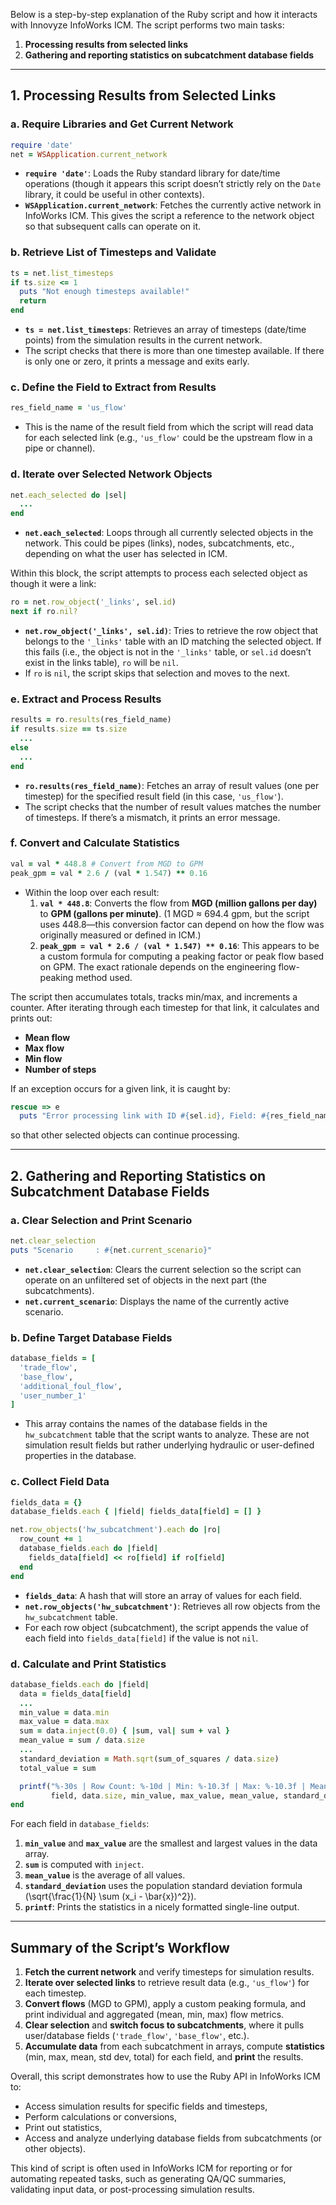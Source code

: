 Below is a step-by-step explanation of the Ruby script and how it interacts with Innovyze InfoWorks ICM. The script performs two main tasks:

1. **Processing results from selected links**  
2. **Gathering and reporting statistics on subcatchment database fields**  

---

## 1. Processing Results from Selected Links

### a. Require Libraries and Get Current Network
```ruby
require 'date'
net = WSApplication.current_network
```
- **`require 'date'`**: Loads the Ruby standard library for date/time operations (though it appears this script doesn’t strictly rely on the `Date` library, it could be useful in other contexts).  
- **`WSApplication.current_network`**: Fetches the currently active network in InfoWorks ICM. This gives the script a reference to the network object so that subsequent calls can operate on it.

### b. Retrieve List of Timesteps and Validate
```ruby
ts = net.list_timesteps
if ts.size <= 1
  puts "Not enough timesteps available!"
  return
end
```
- **`ts = net.list_timesteps`**: Retrieves an array of timesteps (date/time points) from the simulation results in the current network.
- The script checks that there is more than one timestep available. If there is only one or zero, it prints a message and exits early.

### c. Define the Field to Extract from Results
```ruby
res_field_name = 'us_flow'
```
- This is the name of the result field from which the script will read data for each selected link (e.g., `'us_flow'` could be the upstream flow in a pipe or channel).

### d. Iterate over Selected Network Objects
```ruby
net.each_selected do |sel|
  ...
end
```
- **`net.each_selected`**: Loops through all currently selected objects in the network. This could be pipes (links), nodes, subcatchments, etc., depending on what the user has selected in ICM.

Within this block, the script attempts to process each selected object as though it were a link:

```ruby
ro = net.row_object('_links', sel.id)
next if ro.nil?
```
- **`net.row_object('_links', sel.id)`**: Tries to retrieve the row object that belongs to the `'_links'` table with an ID matching the selected object. If this fails (i.e., the object is not in the `'_links'` table, or `sel.id` doesn’t exist in the links table), `ro` will be `nil`.  
- If `ro` is `nil`, the script skips that selection and moves to the next.

### e. Extract and Process Results
```ruby
results = ro.results(res_field_name)
if results.size == ts.size
  ...
else
  ...
end
```
- **`ro.results(res_field_name)`**: Fetches an array of result values (one per timestep) for the specified result field (in this case, `'us_flow'`).
- The script checks that the number of result values matches the number of timesteps. If there’s a mismatch, it prints an error message.

### f. Convert and Calculate Statistics
```ruby
val = val * 448.8 # Convert from MGD to GPM
peak_gpm = val * 2.6 / (val * 1.547) ** 0.16
```
- Within the loop over each result:
  1. **`val * 448.8`**: Converts the flow from **MGD (million gallons per day)** to **GPM (gallons per minute)**. (1 MGD ≈ 694.4 gpm, but the script uses 448.8—this conversion factor can depend on how the flow was originally measured or defined in ICM.)
  2. **`peak_gpm = val * 2.6 / (val * 1.547) ** 0.16`**: This appears to be a custom formula for computing a peaking factor or peak flow based on GPM. The exact rationale depends on the engineering flow-peaking method used.

The script then accumulates totals, tracks min/max, and increments a counter. After iterating through each timestep for that link, it calculates and prints out:
- **Mean flow**  
- **Max flow**  
- **Min flow**  
- **Number of steps**  

If an exception occurs for a given link, it is caught by:
```ruby
rescue => e
  puts "Error processing link with ID #{sel.id}, Field: #{res_field_name}. Error: #{e.message}"
```
so that other selected objects can continue processing.

---

## 2. Gathering and Reporting Statistics on Subcatchment Database Fields

### a. Clear Selection and Print Scenario
```ruby
net.clear_selection
puts "Scenario     : #{net.current_scenario}"
```
- **`net.clear_selection`**: Clears the current selection so the script can operate on an unfiltered set of objects in the next part (the subcatchments).  
- **`net.current_scenario`**: Displays the name of the currently active scenario.

### b. Define Target Database Fields
```ruby
database_fields = [
  'trade_flow',
  'base_flow',
  'additional_foul_flow',
  'user_number_1'
]
```
- This array contains the names of the database fields in the `hw_subcatchment` table that the script wants to analyze. These are not simulation result fields but rather underlying hydraulic or user-defined properties in the database.

### c. Collect Field Data
```ruby
fields_data = {}
database_fields.each { |field| fields_data[field] = [] }

net.row_objects('hw_subcatchment').each do |ro|
  row_count += 1
  database_fields.each do |field|
    fields_data[field] << ro[field] if ro[field]
  end
end
```
- **`fields_data`**: A hash that will store an array of values for each field.  
- **`net.row_objects('hw_subcatchment')`**: Retrieves all row objects from the `hw_subcatchment` table.  
- For each row object (subcatchment), the script appends the value of each field into `fields_data[field]` if the value is not `nil`.

### d. Calculate and Print Statistics
```ruby
database_fields.each do |field|
  data = fields_data[field]
  ...
  min_value = data.min
  max_value = data.max
  sum = data.inject(0.0) { |sum, val| sum + val }
  mean_value = sum / data.size
  ...
  standard_deviation = Math.sqrt(sum_of_squares / data.size)
  total_value = sum

  printf("%-30s | Row Count: %-10d | Min: %-10.3f | Max: %-10.3f | Mean: %-10.3f | Std Dev: %-10.2f | Total: %-10.2f\n", 
         field, data.size, min_value, max_value, mean_value, standard_deviation, total_value)
end
```
For each field in `database_fields`:

1. **`min_value`** and **`max_value`** are the smallest and largest values in the data array.  
2. **`sum`** is computed with `inject`.  
3. **`mean_value`** is the average of all values.  
4. **`standard_deviation`** uses the population standard deviation formula \(\sqrt{\frac{1}{N} \sum (x_i - \bar{x})^2}\).  
5. **`printf`**: Prints the statistics in a nicely formatted single-line output.

---

## Summary of the Script’s Workflow

1. **Fetch the current network** and verify timesteps for simulation results.  
2. **Iterate over selected links** to retrieve result data (e.g., `'us_flow'`) for each timestep.  
3. **Convert flows** (MGD to GPM), apply a custom peaking formula, and print individual and aggregated (mean, min, max) flow metrics.  
4. **Clear selection** and **switch focus to subcatchments**, where it pulls user/database fields (`'trade_flow'`, `'base_flow'`, etc.).  
5. **Accumulate data** from each subcatchment in arrays, compute **statistics** (min, max, mean, std dev, total) for each field, and **print** the results.  

Overall, this script demonstrates how to use the Ruby API in InfoWorks ICM to:
- Access simulation results for specific fields and timesteps,  
- Perform calculations or conversions,  
- Print out statistics,  
- Access and analyze underlying database fields from subcatchments (or other objects).

This kind of script is often used in InfoWorks ICM for reporting or for automating repeated tasks, such as generating QA/QC summaries, validating input data, or post-processing simulation results.